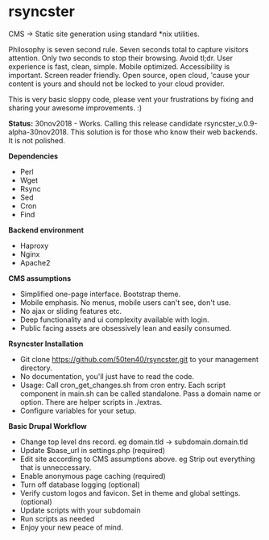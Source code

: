 # rsyncster
CMS -> Static site generation using standard \*nix utilities.

Philosophy is seven second rule. Seven seconds total to capture visitors attention. Only two seconds to stop their browsing. Avoid tl;dr. User experience is fast, clean, simple. Mobile optimized. Accessibility is important. Screen reader friendly. Open source, open cloud, 'cause your content is yours and should not be locked to your cloud provider.

This is very basic sloppy code, please vent your frustrations by fixing and sharing your awesome improvements. :)

__Status:__ 30nov2018 - Works. Calling this release candidate rsyncster\_v.0.9-alpha-30nov2018. This solution is for those who know their web backends. It is not polished.

__Dependencies__
* Perl
* Wget
* Rsync
* Sed
* Cron
* Find

__Backend environment__
* Haproxy
* Nginx
* Apache2

__CMS assumptions__
* Simplified one-page interface. Bootstrap theme.
* Mobile emphasis. No menus, mobile users can't see, don't use.
* No ajax or sliding features etc.
* Deep functionality and ui complexity available with login.
* Public facing assets are obsessively lean and easily consumed.

__Rsyncster Installation__
* Git clone https://github.com/50ten40/rsyncster.git to your management directory.
* No documentation, you'll just have to read the code.
* Usage: Call cron\_get\_changes.sh from cron entry. Each script component in main.sh can be called standalone. Pass a domain name or option. There are helper scripts in ./extras.
* Configure variables for your setup.

__Basic Drupal Workflow__
* Change top level dns record. eg domain.tld -> subdomain.domain.tld
* Update $base_url in settings.php (required)
* Edit site according to CMS assumptions above. eg Strip out everything that is unneccessary.
* Enable anonymous page caching (required)
* Turn off database logging (optional)
* Verify custom logos and favicon. Set in theme and global settings.(optional)
* Update scripts with your subdomain
* Run scripts as needed
* Enjoy your new peace of mind.
